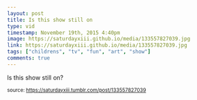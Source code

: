 ```yaml
---
layout: post
title: Is this show still on
type: vid
timestamp: November 19th, 2015 4:40pm
image: https://saturdayxiii.github.io/media/133557827039.jpg
link: https://saturdayxiii.github.io/media/133557827039.jpg
tags: ["childrens", "tv", "fun", "art", "show"]
comments: true
---
```


Is this show still on?
 
  
<small>source: https://saturdayxiii.tumblr.com/post/133557827039</small>